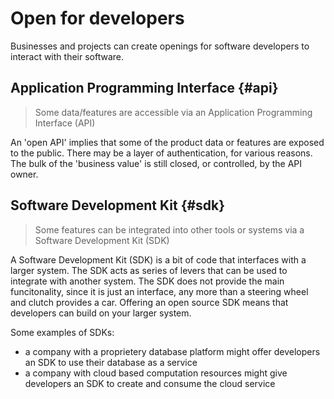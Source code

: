 # Open for developers

Businesses and projects can create openings for software developers to interact with their software.

## Application Programming Interface {#api}

> Some data/features are accessible via an Application Programming Interface \(API\)

An 'open API' implies that some of the product data or features are exposed to the public. There may be a layer of authentication, for various reasons. The bulk of the 'business value' is still closed, or controlled, by the API owner.

## Software Development Kit {#sdk}

> Some features can be integrated into other tools or systems via a Software Development Kit \(SDK\)

A Software Development Kit \(SDK\) is a bit of code that interfaces with a larger system. The SDK acts as series of levers that can be used to integrate with another system. The SDK does not provide the main funcitonality, since it is just an interface, any more than a steering wheel and clutch provides a car. Offering an open source SDK means that developers can build on your larger system.

Some examples of SDKs:

* a company with a proprietery database platform might offer developers an SDK to use their database as a service
* a company with cloud based computation resources might give developers an SDK to create and consume the cloud service



